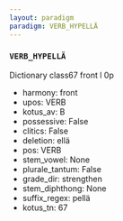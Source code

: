 ```yaml
---
layout: paradigm
paradigm: VERB_HYPELLÄ
---
```

### ` VERB_HYPELLÄ `

Dictionary class67 front l 0p
* harmony: front
* upos: VERB
* kotus_av: B
* possessive: False
* clitics: False
* deletion: ellä
* pos: VERB
* stem_vowel: None
* plurale_tantum: False
* grade_dir: strengthen
* stem_diphthong: None
* suffix_regex: pellä
* kotus_tn: 67
